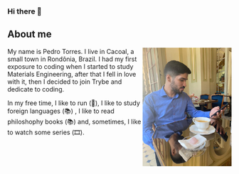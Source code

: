### Hi there 👋

## About me

<img align="right" src="/images/pedroebtorres.jpeg" width="200px">

My name is Pedro Torres. I live in Cacoal, a small town in Rondônia, Brazil. I had my first exposure to coding when I started to study Materials Engineering, after that I fell in love with it, then I decided to join Trybe and dedicate to coding.

In my free time, I like to run (🏃), I like to study foreign languages (📚) , I like to read philoshophy books (📚) and, sometimes, I like to watch some series (🎞️).

<!--
**pedroebtorres/pedroebtorres** is a ✨ _special_ ✨ repository because its `README.md` (this file) appears on your GitHub profile.

Here are some ideas to get you started:

- 🔭 I’m currently working on ...
- 🌱 I’m currently learning ...
- 👯 I’m looking to collaborate on ...
- 🤔 I’m looking for help with ...
- 💬 Ask me about ...
- 📫 How to reach me: ...
- 😄 Pronouns: ...
- ⚡ Fun fact: ...
-->
